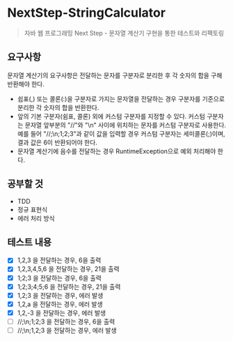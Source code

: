 # NextStep-StringCalculator

> 자바 웹 프로그래밍 Next Step - 문자열 계산기 구현을 통한 테스트와 리팩토링

## 요구사항

문자열 계산기의 요구사항은 전달하는 문자를 구분자로 분리한 후 각 숫자의 합을 구해 반환해야 한다.

- 쉽표(,) 또는 콜론(:)을 구분자로 가지는 문자열을 전달하는 경우 구분자를 기준으로 분리한 각 숫자의 합을 반환한다.
- 앞의 기본 구분자(쉼표, 콜론) 외에 커스텀 구분자를 지정할 수 있다. 커스텀 구분자는 문자열 앞부분의 "//"와 "\n" 사이에 위치하는 문자를 커스텀 구분자로 사용한다. 예를 들어 "//;\n;1;2;3"과
  같이 값을 입력할 경우 커스텀 구분자는 세미콜론(;)이며, 결과 값은 6이 반환되어야 한다.
- 문자열 계산기에 음수를 전달하는 경우 RuntimeException으로 예외 처리해야 한다.

## 공부할 것

- TDD
- 정규 표현식
- 에러 처리 방식

## 테스트 내용

- [x] 1,2,3 을 전달하는 경우, 6을 출력
- [x] 1,2,3,4,5,6 을 전달하는 경우, 21을 출력
- [x] 1;2;3 을 전달하는 경우, 6을 출력
- [x] 1;2;3;4;5;6 을 전달하는 경우, 21을 출력
- [x] 1,2;3 을 전달하는 경우, 에러 발생
- [x] 1,2,a 을 전달하는 경우, 에러 발생
- [x] 1,2,-3 을 전달하는 경우, 에러 발생
- [ ] //;\n;1;2;3 을 전달하는 경우, 6을 출력
- [ ] //;\n;1,2;3 을 전달하는 경우, 에러 발생